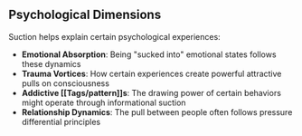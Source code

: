 ## Psychological Dimensions

Suction helps explain certain psychological experiences:

- **Emotional Absorption**: Being "sucked into" emotional states follows these dynamics
- **Trauma Vortices**: How certain experiences create powerful attractive pulls on consciousness
- **Addictive [[Tags/pattern]]s**: The drawing power of certain behaviors might operate through informational suction
- **Relationship Dynamics**: The pull between people often follows pressure differential principles